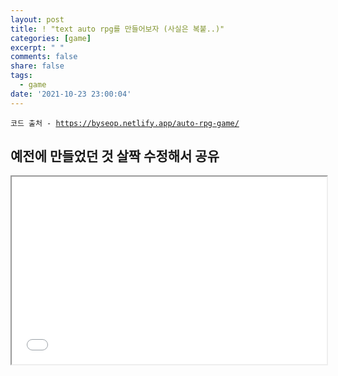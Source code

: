 ```yaml
---
layout: post
title: ! "text auto rpg를 만들어보자 (사실은 복붙..)"
categories: [game]
excerpt: " "
comments: false
share: false
tags:
  - game
date: '2021-10-23 23:00:04'
---
```


<p><code class="language-plaintext highlighter-rouge">코드 출처 - <a href="https://byseop.netlify.app/auto-rpg-game/">https://byseop.netlify.app/auto-rpg-game/</a></code></p>

## 예전에 만들었던 것 살짝 수정해서 공유

<iframe src="/assets/posts/game/auto-rpg-battle.html" style="width: 100%;height: 300px;"></iframe>
